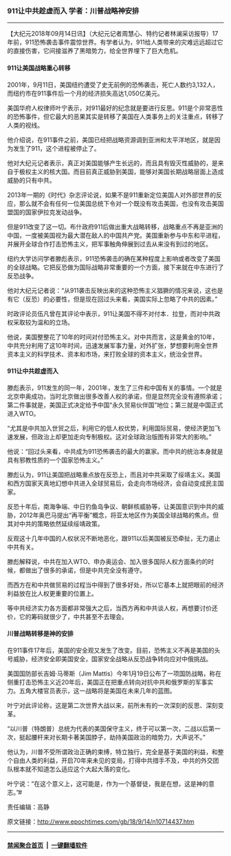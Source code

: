 ### 911让中共趁虚而入 学者：川普战略神安排
------------------------

<p>【大纪元2018年09月14日讯】（大纪元记者周慧心、特约记者林澜采访报导）17年前，911恐怖袭击事件震惊世界。有学者认为，911给人类带来的灾难远远超过它的直接伤害，它间接滋养了黑暗势力，给全世界埋下了巨大危机。</p>
<h4>911让美国战略重心转移</h4>
<p>2001年，9月11日，美国纽约遭受了史无前例的恐怖袭击，死亡人数约3,132人，而纽约市在911事件后一个月的经济损失高达1,050亿美元。</p>
<p>美国华府人权律师叶宁表示，对911最好的纪念就是要进行反思。911是个非常恶性的恐怖事件，但它最大的恶果其实是转移了美国在人类事务上的关注重点，转移了人类的视线。</p>
<p>他介绍说，在911事件之前，美国已经把战略资源调到亚洲和太平洋地区，就是因为发生了911，这个进程被停止了。</p>
<p>他对大纪元记者表示，真正对美国能够产生长远的，而且具有毁灭性威胁的，是来自于极权主义的核大国。而目前真正威胁到美国，能够对美国长期战略层面上造成威胁的只有中共。</p>
<p>2013年一期的《时代》杂志评论说，如果不是911重新定位美国人对外部世界的反应，那么就不会有任何一位美国总统下令对一个既没有攻击美国，也没有攻击美国盟国的国家伊拉克发动战争。</p>
<p>但是911改变了这一切。布什政府911后做出重大战略转移，战略重点不再是亚洲的中国，一度被美国视为最大潜在敌人的中国共产党。美国重新参与中东和平进程，并展开全球合作打击恐怖主义，把军事触角伸展到过去从来没有到过的地区。</p>
<p>纽约大学访问学者滕彪表示，911恐怖袭击的确在某种程度上影响或者改变了美国的全球战略。它把反恐做为国际战略非常重要的一个方面，接下来就在中东进行了反恐战争。</p>
<p>他对大纪元记者说：“从911袭击反映出来的这种恐怖主义猖獗的情况来说，这也是有它（反恐）的必要性，但是现在回过头来看，美国实际上忽略了中共的因素。”</p>
<p>时政评论员伍凡曾在其评论中表示，911让美国不得不对付本．拉登，而对中共政权采取较为温和的立场。</p>
<p>他说，美国整整花了10年的时间对付恐怖主义。对中共而言，这是黄金的10年，中共充分利用了这10年时间，迅速发展军事力量，对外扩张，梦想要利用全世界资本主义的科学技术、资本和市场，来打败全球的资本主义，统治全世界。</p>
<h4>911让中共趁虚而入</h4>
<p>滕彪表示，911发生的同一年，2001年，发生了三件和中国有关的事情。一个就是北京申奥成功，当时北京做出很多改善人权的承诺，但是显然完全没有遵照承诺；第二件事就是，美国正式决定给予中国“永久贸易伙伴国”地位；第三就是中国正式进入WTO。</p>
<p>“尤其是中共加入世贸之后，利用它的低人权优势，利用国际贸易，使经济更加飞速发展，但政治上却更加走向专制极权。这对全球政治版图有非常大的影响。”</p>
<p>他说：“回过头来看，中共成为911恐怖袭击的最大的赢家。而中共的统治本身就是具有邪教性质的一个国家恐怖主义。”</p>
<p>滕彪认为，911让美国把战略重点放在反恐上，而且对中共采取了绥靖主义。美国和西方国家天真地幻想中共进入全球贸易后，会走向市场经济，会自动变成民主国家。</p>
<p>反恐十年后，南海争端、中日钓鱼岛争议、朝鲜核威胁等，让美国意识到中共的威胁，2012年奥巴马提出“再平衡”概念，将亚太地区作为美国全球战略的焦点。但其对中共的策略依然延续绥靖政策。</p>
<p>反观这十几年中国的人权状况不断地恶化，跟911以后美国被反恐牵扯，无力遏止中共有关。</p>
<p>滕彪解释说，中共在加入WTO、申办奥运会、加入很多国际人权方面条约的时候，都做出了很多的承诺，但是中共完全没有遵守。</p>
<p>而西方在和中共做贸易的过程当中得到了很多好处，所以它基本上就把眼前的经济利益放在比人权更重要的位置上。</p>
<p>等中共经济实力各方面都非常强大之后，当西方再和中共谈人权，再想要讨价还价，它的筹码就很少了，中共甚至不去理会。</p>
<h4>川普战略转移是神的安排</h4>
<p>在911事件17年后，美国的安全观又发生了改变。目前，恐怖主义不再是美国的头号威胁，经济安全即美国安全，国家安全战略从反恐战争转向应对中俄挑战。</p>
<p>美国国防部长吉姆·马蒂斯（Jim Mattis）今年1月19日公布了一项国防战略，称在侧重打击恐怖主义近20年后，美国正在把重点转向对抗中共和俄罗斯的军事实力。五角大楼官员表示，这一战略将是美国在未来几年的蓝图。</p>
<p>叶宁对此评论称，这是第二次世界大战以来，前所未有的一次深刻的反思、深刻变革。</p>
<p>“以川普（特朗普）总统为代表的美国保守主义，终于可以第一次，二战以后第一次，挺起腰杆来对长期卡著美国脖子，劫持美国政治的暗势力，大声说不。”</p>
<p>他认为，川普不受所谓政治正确的束缚，特立独行，完全是基于美国的利益，和整个自由人类的利益，开启70年来未见的变局，打得中共措手不及，中共的外交团队根本就不知道怎么适应这个大起大落的变化。</p>
<p>叶宁说：“在这个意义上，这可能是，作为一个基督徒，我是在想，这是神的意志。”#</p>
<p>责任编辑：高静</p>

原文链接：http://www.epochtimes.com/gb/18/9/14/n10714437.htm


------------------------
#### [禁闻聚合首页](https://github.com/gfw-breaker/banned-news/blob/master/README.md) &nbsp;|&nbsp;  [一键翻墙软件](https://github.com/gfw-breaker/nogfw/blob/master/README.md)